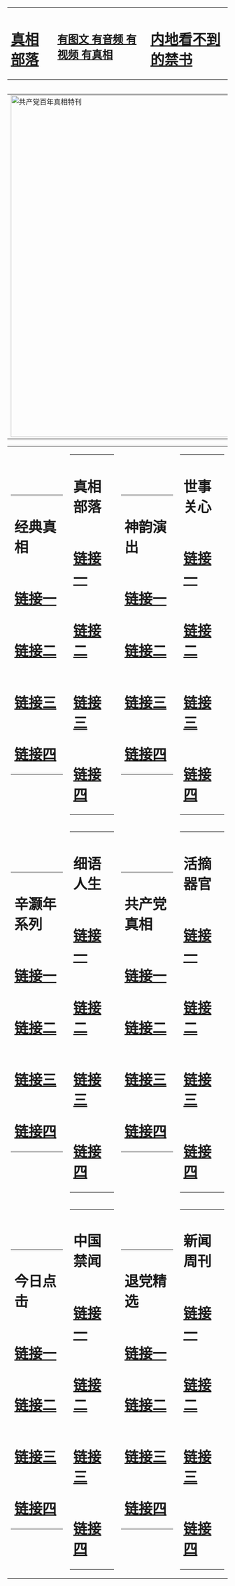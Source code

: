 <table><tr><td><H1><a href="http://t.cn/RXHgkIn">真相部落</a></H1></td><td><H2><a href="http://t.cn/RXHgFxE">有图文 有音频 有视频 有真相</a></H2><td><H1><a href="http://t.cn/RXHgsAy"> 内地看不到的禁书</a></H1></td></table><table><table><tr><td><a href="http://t.cn/RXHgsBh"><img src="http://7855.06.ncstation.com/zx/bngcd/gcdbnzx.jpg" width="780"  border="0" alt="共产党百年真相特刊"></a></td></tr></table><table><tr><td><table><tr><td ><h1>经典真相</h1></td></tr><tr><td><h1>  <a href="http://t.cn/RXHgkVb" target=_blank>链接一</a>  </h1></td></tr><tr><td><h1>  <a href="http://t.cn/RXHgkJX" target=_blank>链接二</a>  </h1></td></tr><tr><td><h1>  <a href="http://po.st/wtaHjE" target=_blank>链接三</a>  </h1></td></tr><tr><td><h1>  <a href="http://t.cn/RXHgk0F" target=_blank>链接四</a>  </h1></td></tr></table></td><td><table><tr><td ><h1>真相部落</h1></td></tr><tr><td><h1>  <a href="http://t.cn/RXHgkQK" target=_blank>链接一</a>  </h1></td></tr><tr><td><h1>  <a href="http://t.cn/RXHgkE4" target=_blank>链接二</a>  </h1></td></tr><tr><td><h1>  <a href="http://po.st/ZLZgAg" target=_blank>链接三</a>  </h1></td></tr><tr><td><h1>  <a href="http://t.cn/RXHgF4C" target=_blank>链接四</a>  </h1></td></tr></table></td><td><table><tr><td ><h1>神韵演出</h1></td></tr><tr><td><h1>  <a href="http://t.cn/RXHgFI6" target=_blank>链接一</a>  </h1></td></tr><tr><td><h1>  <a href="http://t.cn/RXHgF67" target=_blank>链接二</a>  </h1></td></tr><tr><td><h1>  <a href="http://po.st/5PXDwJ" target=_blank>链接三</a>  </h1></td></tr><tr><td><h1>  <a href="http://t.cn/RXHgFjI" target=_blank>链接四</a>  </h1></td></tr></table></td><td><table><tr><td ><h1>世事关心</h1></td></tr><tr><td><h1>  <a href="http://t.cn/RXHgFnJ" target=_blank>链接一</a>  </h1></td></tr><tr><td><h1>  <a href="http://t.cn/RXHgFuK" target=_blank>链接二</a>  </h1></td></tr><tr><td><h1>  <a href="http://po.st/xcAxbZ" target=_blank>链接三</a>  </h1></td></tr><tr><td><h1>  <a href="http://t.cn/RXHgsvR" target=_blank>链接四</a>  </h1></td></tr></table></td></tr><tr><td><table><tr><td ><h1>辛灏年系列</h1></td></tr><tr><td><h1>  <a href="http://t.cn/RXHgsZr" target=_blank>链接一</a>  </h1></td></tr><tr><td><h1>  <a href="http://t.cn/RXHgsLU" target=_blank>链接二</a>  </h1></td></tr><tr><td><h1>  <a href="http://po.st/hAZOPm" target=_blank>链接三</a>  </h1></td></tr><tr><td><h1>  <a href="http://po.st/jRFd8j" target=_blank>链接四</a>  </h1></td></tr></table></td><td><table><tr><td ><h1>细语人生</h1></td></tr><tr><td><h1>  <a href="http://t.cn/RXHgsoN" target=_blank>链接一</a>  </h1></td></tr><tr><td><h1>  <a href="http://t.cn/RXHgsCz" target=_blank>链接二</a>  </h1></td></tr><tr><td><h1>  <a href="http://t.cn/RXHgspn" target=_blank>链接三</a>  </h1></td></tr><tr><td><h1>  <a href="http://po.st/8Iek9e" target=_blank>链接四</a>  </h1></td></tr></table></td><td><table><tr><td ><h1>共产党真相</h1></td></tr><tr><td><h1>  <a href="http://t.cn/RXHgsBh" target=_blank>链接一</a>  </h1></td></tr><tr><td><h1>  <a href="http://t.cn/RXHgsDA" target=_blank>链接二</a>  </h1></td></tr><tr><td><h1>  <a href="http://t.cn/RXHgsFQ" target=_blank>链接三</a>  </h1></td></tr><tr><td><h1>  <a href="http://po.st/lR6Lhz" target=_blank>链接四</a>  </h1></td></tr></table></td><td><table><tr><td ><h1>活摘器官</h1></td></tr><tr><td><h1>  <a href="http://t.cn/RXHevHE" target=_blank>链接一</a>  </h1></td></tr><tr><td><h1>  <a href="http://t.cn/RXHePPI" target=_blank>链接二</a>  </h1></td></tr><tr><td><h1>  <a href="http://t.cn/RXHePZG" target=_blank>链接三</a>  </h1></td></tr><tr><td><h1>  <a href="http://po.st/r8uRNA" target=_blank>链接四</a>  </h1></td></tr></table></td></tr><tr><td><table><tr><td ><h1>今日点击</h1></td></tr><tr><td><h1>  <a href="http://t.cn/RXHePJl" target=_blank>链接一</a>  </h1></td></tr><tr><td><h1>  <a href="http://t.cn/RXHePXa" target=_blank>链接二</a>  </h1></td></tr><tr><td><h1>  <a href="http://po.st/FXflZi" target=_blank>链接三</a>  </h1></td></tr><tr><td><h1>  <a href="http://po.st/B1eMkH" target=_blank>链接四</a>  </h1></td></tr></table></td><td><table><tr><td ><h1>中国禁闻</h1></td></tr><tr><td><h1>  <a href="http://t.cn/RXHeP1P" target=_blank>链接一</a>  </h1></td></tr><tr><td><h1>  <a href="http://t.cn/RXHePrN" target=_blank>链接二</a>  </h1></td></tr><tr><td><h1>  <a href="http://po.st/lF0Q1e" target=_blank>链接三</a>  </h1></td></tr><tr><td><h1>  <a href="http://t.cn/RXHehZc" target=_blank>链接四</a>  </h1></td></tr></table></td><td><table><tr><td ><h1>退党精选</h1></td></tr><tr><td><h1>  <a href="http://t.cn/RXHeh4a" target=_blank>链接一</a>  </h1></td></tr><tr><td><h1>  <a href="http://t.cn/RXHehGH" target=_blank>链接二</a>  </h1></td></tr><tr><td><h1>  <a href="http://po.st/rJdd45" target=_blank>链接三</a>  </h1></td></tr><tr><td><h1>  <a href="http://t.cn/RXHehMa" target=_blank>链接四</a>  </h1></td></tr></table></td><td><table><tr><td ><h1>新闻周刊</h1></td></tr><tr><td><h1>  <a href="http://t.cn/RXHehST" target=_blank>链接一</a>  </h1></td></tr><tr><td><h1>  <a href="http://t.cn/RXHehK8" target=_blank>链接二</a>  </h1></td></tr><tr><td><h1>  <a href="http://po.st/PUyujU" target=_blank>链接三</a>  </h1></td></tr><tr><td><h1>  <a href="http://t.cn/RXHehRa" target=_blank>链接四</a>  </h1></td></tr></table></td></tr></table>
